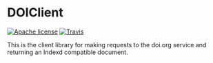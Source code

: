 DOIClient
===
[![Apache license](http://img.shields.io/badge/license-Apache-blue.svg?style=flat)](LICENSE) [![Travis](https://travis-ci.org/uc-cdis/doiclient.svg?branch=master)](https://travis-ci.org/uc-cdis/doiclient)

This is the client library for making requests to the doi.org service
and returning an Indexd compatible document.


